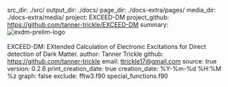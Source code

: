 src_dir: ./src/
output_dir: ./docs/
page_dir: ./docs-extra/pages/
media_dir: ./docs-extra/media/
project: EXCEED-DM
project_github: https://github.com/tanner-trickle/EXCEED-DM
summary: ![exdm-prelim-logo](|media|/exdm-prelim-logo.png) <br><br> EXCEED-DM: EXtended Calculation of Electronic Excitations for Direct detection of Dark Matter.
author: Tanner Trickle
github: https://github.com/tanner-trickle
email: ttrickle17@gmail.com
source: true
version: 0.2.6
print_creation_date: true
creation_date: %Y-%m-%d %H:%M %z
graph: false
exclude: fftw3.f90
         special_functions.f90

